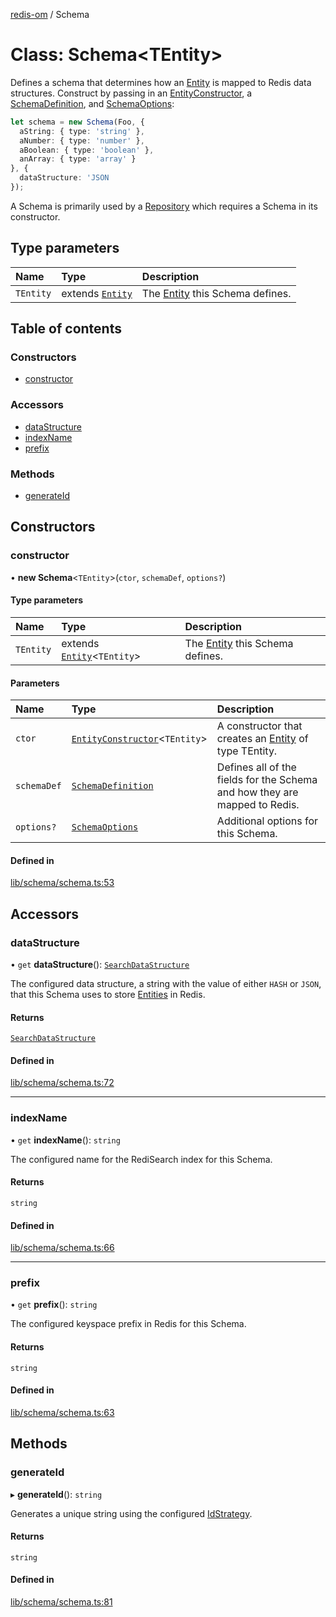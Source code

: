 [redis-om](../README.md) / Schema

# Class: Schema<TEntity\>

Defines a schema that determines how an [Entity](Entity.md) is mapped to Redis
data structures. Construct by passing in an [EntityConstructor](../README.md#entityconstructor),
a [SchemaDefinition](../README.md#schemadefinition), and [SchemaOptions](../README.md#schemaoptions):

```typescript
let schema = new Schema(Foo, {
  aString: { type: 'string' },
  aNumber: { type: 'number' },
  aBoolean: { type: 'boolean' },
  anArray: { type: 'array' }
}, {
  dataStructure: 'JSON
});
```

A Schema is primarily used by a [Repository](Repository.md) which requires a Schema in
its constructor.

## Type parameters

| Name | Type | Description |
| :------ | :------ | :------ |
| `TEntity` | extends [`Entity`](Entity.md) | The [Entity](Entity.md) this Schema defines. |

## Table of contents

### Constructors

- [constructor](Schema.md#constructor)

### Accessors

- [dataStructure](Schema.md#datastructure)
- [indexName](Schema.md#indexname)
- [prefix](Schema.md#prefix)

### Methods

- [generateId](Schema.md#generateid)

## Constructors

### constructor

• **new Schema**<`TEntity`\>(`ctor`, `schemaDef`, `options?`)

#### Type parameters

| Name | Type | Description |
| :------ | :------ | :------ |
| `TEntity` | extends [`Entity`](Entity.md)<`TEntity`\> | The [Entity](Entity.md) this Schema defines. |

#### Parameters

| Name | Type | Description |
| :------ | :------ | :------ |
| `ctor` | [`EntityConstructor`](../README.md#entityconstructor)<`TEntity`\> | A constructor that creates an [Entity](Entity.md) of type TEntity. |
| `schemaDef` | [`SchemaDefinition`](../README.md#schemadefinition) | Defines all of the fields for the Schema and how they are mapped to Redis. |
| `options?` | [`SchemaOptions`](../README.md#schemaoptions) | Additional options for this Schema. |

#### Defined in

[lib/schema/schema.ts:53](https://github.com/redis-developer/redis-om-node/blob/3cf5542/lib/schema/schema.ts#L53)

## Accessors

### dataStructure

• `get` **dataStructure**(): [`SearchDataStructure`](../README.md#searchdatastructure)

The configured data structure, a string with the value of either `HASH` or `JSON`,
that this Schema uses to store [Entities](Entity.md) in Redis.

#### Returns

[`SearchDataStructure`](../README.md#searchdatastructure)

#### Defined in

[lib/schema/schema.ts:72](https://github.com/redis-developer/redis-om-node/blob/3cf5542/lib/schema/schema.ts#L72)

___

### indexName

• `get` **indexName**(): `string`

The configured name for the RediSearch index for this Schema.

#### Returns

`string`

#### Defined in

[lib/schema/schema.ts:66](https://github.com/redis-developer/redis-om-node/blob/3cf5542/lib/schema/schema.ts#L66)

___

### prefix

• `get` **prefix**(): `string`

The configured keyspace prefix in Redis for this Schema.

#### Returns

`string`

#### Defined in

[lib/schema/schema.ts:63](https://github.com/redis-developer/redis-om-node/blob/3cf5542/lib/schema/schema.ts#L63)

## Methods

### generateId

▸ **generateId**(): `string`

Generates a unique string using the configured [IdStrategy](../README.md#idstrategy).

#### Returns

`string`

#### Defined in

[lib/schema/schema.ts:81](https://github.com/redis-developer/redis-om-node/blob/3cf5542/lib/schema/schema.ts#L81)
